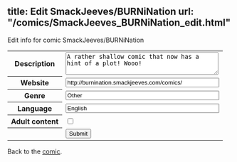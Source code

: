 title: Edit SmackJeeves/BURNiNation
url: "/comics/SmackJeeves_BURNiNation_edit.html"
---
Edit info for comic SmackJeeves/BURNiNation

<form name="comic" action="http://gaepostmail.appspot.com/comic/" method="post">
<table class="comicinfo">
<tr>
<th>Description</th><td><textarea name="description" cols="40" rows="3">A rather shallow comic that now has a hint of a plot! Wooo!</textarea></td>
</tr>
<tr>
<th>Website</th><td><input type="text" name="url" value="http://burnination.smackjeeves.com/comics/" size="40"/></td>
</tr>
<tr>
<th>Genre</th><td><input type="text" name="genre" value="Other" size="40"/></td>
</tr>
<tr>
<th>Language</th><td><input type="text" name="language" value="English" size="40"/></td>
</tr>
<tr>
<th>Adult content</th><td><input type="checkbox" name="adult" value="adult" /></td>
</tr>
<tr>
<th></th><td>
<input type="hidden" name="comic" value="SmackJeeves_BURNiNation" />
<input type="submit" name="submit" value="Submit" />
</td>
</tr>
</table>
</form>

Back to the [comic](SmackJeeves_BURNiNation.html).
